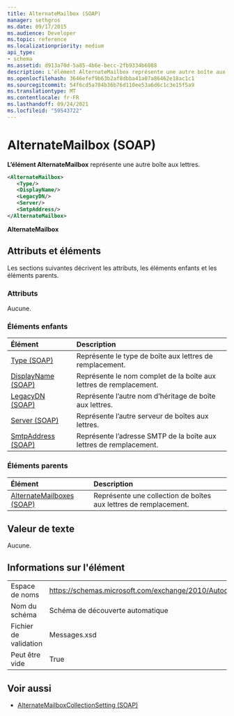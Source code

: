 ```yaml
---
title: AlternateMailbox (SOAP)
manager: sethgros
ms.date: 09/17/2015
ms.audience: Developer
ms.topic: reference
ms.localizationpriority: medium
api_type:
- schema
ms.assetid: d913a70d-5a85-4b6e-becc-2fb9334b6088
description: L’élément AlternateMailbox représente une autre boîte aux lettres.
ms.openlocfilehash: 3646efef9b63b2af8dbba41a07a86462e18ac1c1
ms.sourcegitcommit: 54f6cd5a704b36b76d110ee53a6d6c1c3e15f5a9
ms.translationtype: MT
ms.contentlocale: fr-FR
ms.lasthandoff: 09/24/2021
ms.locfileid: "59543722"
---
```

# <a name="alternatemailbox-soap"></a>AlternateMailbox (SOAP)

**L’élément AlternateMailbox** représente une autre boîte aux lettres. 
  
```XML
<AlternateMailbox>
   <Type/>
   <DisplayName/>
   <LegacyDN/>
   <Server/>
   <SmtpAddress/>
</AlternateMailbox>
```

 **AlternateMailbox**
## <a name="attributes-and-elements"></a>Attributs et éléments

Les sections suivantes décrivent les attributs, les éléments enfants et les éléments parents.
  
### <a name="attributes"></a>Attributs

Aucune.
  
### <a name="child-elements"></a>Éléments enfants

|**Élément**|**Description**|
|:-----|:-----|
|[Type (SOAP)](type-soap.md) <br/> |Représente le type de boîte aux lettres de remplacement.  <br/> |
|[DisplayName (SOAP)](displayname-soap.md) <br/> |Représente le nom complet de la boîte aux lettres de remplacement.  <br/> |
|[LegacyDN (SOAP)](legacydn-soap.md) <br/> |Représente l’autre nom d’héritage de boîte aux lettres.  <br/> |
|[Server (SOAP)](server-soap.md) <br/> |Représente l’autre serveur de boîtes aux lettres.  <br/> |
|[SmtpAddress (SOAP)](smtpaddress-soap.md) <br/> |Représente l’adresse SMTP de la boîte aux lettres de remplacement.  <br/> |
   
### <a name="parent-elements"></a>Éléments parents

|**Élément**|**Description**|
|:-----|:-----|
|[AlternateMailboxes (SOAP)](alternatemailboxes-soap.md) <br/> |Représente une collection de boîtes aux lettres de remplacement.  <br/> |
   
## <a name="text-value"></a>Valeur de texte

Aucune.
  
## <a name="element-information"></a>Informations sur l'élément

|||
|:-----|:-----|
|Espace de noms  <br/> |https://schemas.microsoft.com/exchange/2010/Autodiscover  <br/> |
|Nom du schéma  <br/> |Schéma de découverte automatique  <br/> |
|Fichier de validation  <br/> |Messages.xsd  <br/> |
|Peut être vide  <br/> |True  <br/> |
   
## <a name="see-also"></a>Voir aussi

- [AlternateMailboxCollectionSetting (SOAP)](alternatemailboxcollectionsetting-soap.md)

